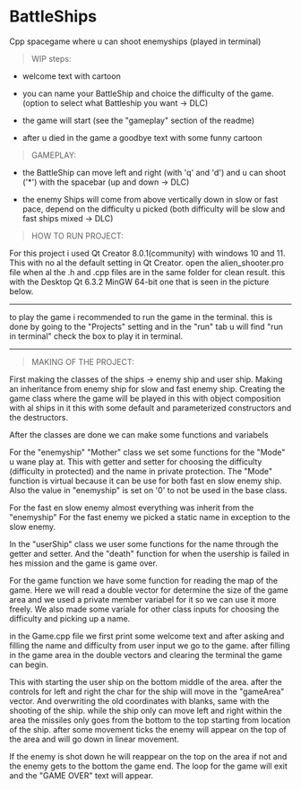 # BattleShips
Cpp spacegame where u can shoot enemyships (played in terminal)

>WIP steps:

- welcome text with cartoon

- you can name your BattleShip and choice the difficulty of the game.
(option to select what Battleship you want -> DLC)

- the game will start 
(see the "gameplay" section of the readme)

- after u died in the game a goodbye text with some funny cartoon

>GAMEPLAY:

- the BattleShip can move left and right (with 'q' and 'd')
and u can shoot ('*') with the spacebar
(up and down -> DLC)

- the enemy Ships will come from above vertically down in slow or fast pace, depend on the difficulty u picked
(both difficulty will be slow and fast ships mixed -> DLC)


>HOW TO RUN PROJECT:

For this project i used Qt Creator 8.0.1(community) with windows 10 and 11.
This with no al the default setting in Qt Creator.
open the alien_shooter.pro file when al the .h and .cpp files are in the same folder for clean result.
this with the Desktop Qt 6.3.2 MinGW 64-bit one that is seen in the picture below.

----
to play the game i recommended to run the game in the terminal.
this is done by going to the "Projects" setting and in the "run" tab u will find "run in terminal" 
check the box to play it in terminal.

------




>MAKING OF THE PROJECT:

First making the classes of the ships -> enemy ship and user ship.
Making an inheritance from enemy ship for slow and fast enemy ship.
Creating the game class where the game will be played in this with object composition with al ships in it
this with some default and parameterized constructors and the destructors.

After the classes are done we can make some functions and variabels

For the "enemyship" "Mother" class we set some functions for the "Mode" u wane play at.
This with getter and setter for choosing the difficulty (difficulty in protected)
and the name in private protection.
The "Mode" function is virtual because it can be use for both fast en slow enemy ship.
Also the value in "enemyship" is set on '0' to not be used in the base class.

For the fast en slow enemy almost everything was inherit from the "enemyship"
For the fast enemy we picked a static name in exception to the slow enemy.

In the "userShip" class we user some functions for the name through the getter and setter.
And the "death" function for when the usership is failed in hes mission and the game is game over.

For the game function we have some function for reading the map of the game.
Here we will read a double vector for determine the size of the game area
and we used a private member variabel for it so we can use it more freely.
We also made some variale for other class inputs for choosing the difficulty and picking up a name.

in the Game.cpp file we first print some welcome text and after asking and filling the name and difficulty from user input we go to the game.
after filling in the game area in the double vectors and clearing the terminal the game can begin.

This with starting the user ship on the bottom middle of the area.
after the controls for left and right the char for the ship will move in the "gameArea" vector.
And overwriting the old coordinates with blanks, same with the shooting of the ship.
while the ship only can move left and right within the area the missiles only goes from the bottom to the top starting from location of the ship.
after some movement ticks the enemy will appear on the top of the area and will go down in linear movement.

If the enemy is shot down he will reappear on the top on the area if not and the enemy gets to the bottom the game end.
The loop for the game will exit and the "GAME OVER" text will appear.







